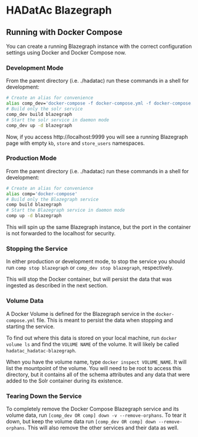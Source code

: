 # HADatAc Blazegraph

## Running with Docker Compose
You can create a running Blazegraph instance with the correct configuration settings using Docker and Docker Compose now.

### Development Mode
From the parent directory (i.e. ./hadatac) run these commands in a shell for development:

```bash
# Create an alias for convenience
alias comp_dev='docker-compose -f docker-compose.yml -f docker-compose.dev.yml'
# Build only the solr service
comp_dev build blazegraph
# Start the solr service in daemon mode
comp_dev up -d blazegraph
```

Now, if you access http://localhost:9999 you will see a running Blazegraph page with empty `kb`, `store` and `store_users` namespaces.

### Production Mode
From the parent directory (i.e. ./hadatac) run these commands in a shell for development:

```bash
# Create an alias for convenience
alias comp='docker-compose'
# Build only the Blazegraph service
comp build blazegraph
# Start the Blazegraph service in daemon mode
comp up -d blazegraph
```

This will spin up the same Blazegraph instance, but the port in the container is not forwarded to the localhost for security.

### Stopping the Service
In either production or development mode, to stop the service you should run `comp stop blazegraph` or `comp_dev stop blazegraph`, respectively.

This will stop the Docker container, but will persist the data that was ingested as described in the next section.

### Volume Data
A Docker Volume is defined for the Blazegraph service in the `docker-compose.yml` file. This is meant to persist the data when stopping and starting the service.

To find out where this data is stored on your local machine, run `docker volume ls` and find the `VOLUME NAME` of the volume. It will likely be called `hadatac_hadatac-blazegraph`.

When you have the volume name, type `docker inspect VOLUME_NAME`. It will list the mountpoint of the volume. You will need to be root to access this directory, but it contains all of the schema attributes and any data that were added to the Solr container during its existence.

### Tearing Down the Service

To completely remove the Docker Compose Blazegraph service and its volume data, run `[comp_dev OR comp] down -v --remove-orphans`. To tear it down, but keep the volume data run `[comp_dev OR comp] down --remove-orphans`. This will also remove the other services and their data as well.
